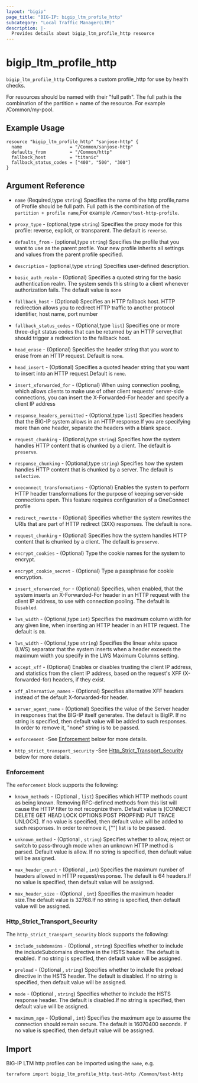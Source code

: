 ```yaml
---
layout: "bigip"
page_title: "BIG-IP: bigip_ltm_profile_http"
subcategory: "Local Traffic Manager(LTM)"
description: |-
  Provides details about bigip_ltm_profile_http resource
---
```


# bigip\_ltm\_profile_http

`bigip_ltm_profile_http` Configures a custom profile_http for use by health checks.

For resources should be named with their "full path". The full path is the combination of the partition + name of the resource. For example /Common/my-pool.

## Example Usage


```hcl
resource "bigip_ltm_profile_http" "sanjose-http" {
  name                  = "/Common/sanjose-http"
  defaults_from         = "/Common/http"
  fallback_host         = "titanic"
  fallback_status_codes = ["400", "500", "300"]
}

```      

## Argument Reference

* `name` (Required,type `string`) Specifies the name of the http profile,name of Profile should be full path. Full path is the combination of the `partition + profile name`,For example `/Common/test-http-profile`.

* `proxy_type` - (optional,type `string`) Specifies the proxy mode for this profile: reverse, explicit, or transparent. The default is `reverse`.

* `defaults_from` - (optional,type `string`) Specifies the profile that you want to use as the parent profile. Your new profile inherits all settings and values from the parent profile specified.

* `description` - (optional,type `string`) Specifies user-defined description.

* `basic_auth_realm` - (Optional) Specifies a quoted string for the basic authentication realm. The system sends this string to a client whenever authorization fails. The default value is `none`

* `fallback_host` - (Optional) Specifies an HTTP fallback host. HTTP redirection allows you to redirect HTTP traffic to another protocol identifier, host name, port number

* `fallback_status_codes` - (Optional,type `list`) Specifies one or more three-digit status codes that can be returned by an HTTP server,that should trigger a redirection to the fallback host.

* `head_erase` - (Optional) Specifies the header string that you want to erase from an HTTP request. Default is `none`.

* `head_insert` - (Optional) Specifies a quoted header string that you want to insert into an HTTP request.Default is `none`.

* `insert_xforwarded_for` - (Optional) When using connection pooling, which allows clients to make use of other client requests' server-side connections, you can insert the X-Forwarded-For header and specify a client IP address

* `response_headers_permitted` - (Optional,type `list`) Specifies headers that the BIG-IP system allows in an HTTP response.If you are specifying more than one header, separate the headers with a blank space.

* `request_chunking` - (Optional,type `string`) Specifies how the system handles HTTP content that is chunked by a client. The default is `preserve`.

* `response_chunking` - (Optional,type `string`) Specifies how the system handles HTTP content that is chunked by a server. The default is `selective`.

* `oneconnect_transformations` - (Optional) Enables the system to perform HTTP header transformations for the purpose of  keeping server-side connections open. This feature requires configuration of a OneConnect profile

* `redirect_rewrite` - (Optional) Specifies whether the system rewrites the URIs that are part of HTTP redirect (3XX) responses. The default is `none`.

* `request_chunking` - (Optional) Specifies how the system handles HTTP content that is chunked by a client. The default is `preserve`.

* `encrypt_cookies` - (Optional) Type the cookie names for the system to encrypt.

* `encrypt_cookie_secret` - (Optional) Type a passphrase for cookie encryption.

* `insert_xforwarded_for` - (Optional) Specifies, when enabled, that the system inserts an X-Forwarded-For header in an HTTP request with the client IP address, to use with connection pooling. The default is `Disabled`.

* `lws_width` - (Optional,type `int`) Specifies the maximum column width for any given line, when inserting an HTTP header in an HTTP request. The default is `80`.

* `lws_width` - (Optional,type `string`) Specifies the linear white space (LWS) separator that the system inserts when a header exceeds the maximum width you specify in the LWS Maximum Columns setting.

* `accept_xff` - (Optional) Enables or disables trusting the client IP address, and statistics from the client IP address, based on the request's XFF (X-forwarded-for) headers, if they exist.

* `xff_alternative_names` - (Optional) Specifies alternative XFF headers instead of the default X-forwarded-for header.

* `server_agent_name` - (Optional) Specifies the value of the Server header in responses that the BIG-IP itself generates. The default is BigIP. If no string is specified, then default value will be added to such responses. In order to remove it, "none" string is to be passed.

* `enforcement` -See [Enforcement](#enforcement) below for more details.

* `http_strict_transport_security` -See [Http_Strict_Transport_Security](#http_strict_transport_security) below for more details.

### Enforcement

The `enforcement` block supports the following:

* `known_methods` - (Optional , `list`) Specifies which HTTP methods count as being known. Removing RFC-defined methods from this list will cause the HTTP filter to not recognize them. Default value is [CONNECT DELETE GET HEAD LOCK OPTIONS POST PROPFIND PUT TRACE UNLOCK]. If no value is specified, then default value will be added to such responses. In order to remove it, [""]  list is to be passed.

* `unknown_method` - (Optional , `string`) Specifies whether to allow, reject or switch to pass-through mode when an unknown HTTP method is parsed. Default value is allow. If no string is specified, then default value will be assigned.

* `max_header_count` - (Optional , `int`) Specifies the maximum number of headers allowed in HTTP request/response. The default is 64 headers.If no value is specified, then default value will be assigned.

* `max_header_size` - (Optional , `int`) Specifies the maximum header size.The default value is 32768.If no string is specified, then default value will be assigned.


### Http_Strict_Transport_Security

The `http_strict_transport_security` block supports the following:

* `include_subdomains` - (Optional , `string`) Specifies whether to include the includeSubdomains directive in the HSTS header. The default is enabled. If no string is specified, then default value will be assigned.

* `preload` - (Optional , `string`) Specifies whether to include the preload directive in the HSTS header. The default is disabled. If no string is specified, then default value will be assigned.

* `mode` - (Optional , `string`) Specifies whether to include the HSTS response header. The default is disabled.If no string is specified, then default value will be assigned.

* `maximum_age` - (Optional , `int`) Specifies the maximum age to assume the connection should remain secure. The default is 16070400 seconds. If no value is specified, then default value will be assigned.


## Import

BIG-IP LTM http profiles can be imported using the `name`, e.g.

```bash
terraform import bigip_ltm_profile_http.test-http /Common/test-http
```
